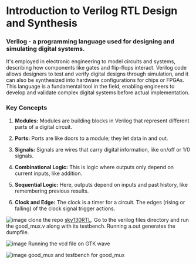 # Introduction to Verilog RTL Design and Synthesis
### Verilog - a programming language used for designing and simulating digital systems.
It's employed in electronic engineering to model circuits and systems, describing how components like gates and flip-flops interact. 
Verilog code allows designers to test and verify digital designs through simulation, and it can also be synthesized into hardware configurations for chips or FPGAs. This language is a fundamental tool in the field, enabling engineers to develop and validate complex digital systems before actual implementation.

### Key Concepts
1. **Modules:** Modules are building blocks in Verilog that represent different parts of a digital circuit.

2. **Ports:** Ports are like doors to a module; they let data in and out.

3. **Signals:** Signals are wires that carry digital information, like on/off or 1/0 signals.

4. **Combinational Logic:** This is logic where outputs only depend on current inputs, like addition.

5. **Sequential Logic:** Here, outputs depend on inputs and past history, like remembering previous results.

6. **Clock and Edge:** The clock is a timer for a circuit. The edges (rising or falling) of the clock signal trigger actions.


![image](https://github.com/Advaith-RN/pes_asic_class/assets/77977360/2267a650-e0b9-45b6-aa48-4328befd5836)
clone the repo [sky130RTL](https://github.com/kunalg123/sky130RTLDesignAndSynthesisWorkshop.git). Go to the verilog files directory and run the good_mux.v along with its testbench.
Running a.out generates the dumpfile.

![image](https://github.com/Advaith-RN/pes_asic_class/assets/77977360/9d72246c-069e-4fb3-b55f-5da7c7a4d18a)
Running the vcd file on GTK wave

![image](https://github.com/Advaith-RN/pes_asic_class/assets/77977360/a009009e-82d4-4b12-88a8-8ce086de9897)
good_mux and testbench for good_mux
